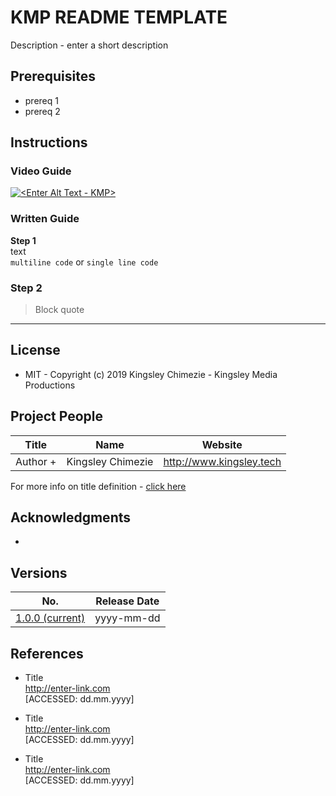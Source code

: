 # KMP README TEMPLATE
Description - enter a short description

## Prerequisites
* prereq 1
* prereq 2


## Instructions

### Video Guide
[![<Enter Alt Text - KMP>](http://img.youtube.com/vi/ovHmkheADOE/0.jpg)](http://www.youtube.com/watch?v=ovHmkheADOE "<ENTER VIDEO TITLE>")

### Written Guide

**Step 1**  
text  
```multiline code``` or `single line code`

### Step 2
> Block quote  


---
## License
* MIT - Copyright (c) 2019 Kingsley Chimezie - Kingsley Media Productions

## Project People
| Title              	| Name                	| Website                  	|
|-------------------	|-------------------	|--------------------------	|
| Author +        	| Kingsley Chimezie 	| http://www.kingsley.tech 	|

For more info on title definition -  [click here](https://bitbucket.org/kingsleymedia-team/kmp-repo-template/src/master/assets/title.md)

## Acknowledgments
*
## Versions
| No.   	                | Release Date 	|
|------------------------------ |--------------	|
| [1.0.0 (current)](addLink) 	| yyyy-mm-dd   	|


## References
* Title  
http://enter-link.com  
[ACCESSED: dd.mm.yyyy]

* Title  
http://enter-link.com  
[ACCESSED: dd.mm.yyyy]
* Title  
http://enter-link.com  
[ACCESSED: dd.mm.yyyy]
